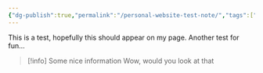 ```yaml
---
{"dg-publish":true,"permalink":"/personal-website-test-note/","tags":["gardenEntry"]}
---
```


This is a test, hopefully this should appear on my page. Another test for fun...


> [!info] Some nice information
> Wow, would you look at that

